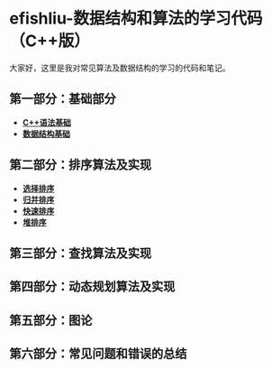 # efishliu-数据结构和算法的学习代码（C++版）
大家好，这里是我对常见算法及数据结构的学习的代码和笔记。

## 第一部分：基础部分
* **[C++语法基础]("https://github.com/efishliu/Cpp-Algorithms/tree/master/C%2B%2B%E8%AF%AD%E6%B3%95%E5%9F%BA%E7%A1%80")**
* **[数据结构基础]("https://github.com/efishliu/Cpp-Algorithms/tree/master/%E6%95%B0%E6%8D%AE%E7%BB%93%E6%9E%84%E5%9F%BA%E7%A1%80")**

## 第二部分：排序算法及实现
* **[选择排序](https://github.com/efishliu/Cpp-Algorithms/blob/master/%E6%8E%92%E5%BA%8F%E7%AE%97%E6%B3%95%E5%8F%8A%E5%AE%9E%E7%8E%B0/SelectSort.cpp)**
* **[归并排序]("https://github.com/efishliu/Cpp-Algorithms/blob/master/%E6%8E%92%E5%BA%8F%E7%AE%97%E6%B3%95%E5%8F%8A%E5%AE%9E%E7%8E%B0/MergeSort.cpp")**
* **[快速排序]("https://github.com/efishliu/Cpp-Algorithms/blob/master/%E6%8E%92%E5%BA%8F%E7%AE%97%E6%B3%95%E5%8F%8A%E5%AE%9E%E7%8E%B0/QuickSort.cpp")**
* **[堆排序]("https://github.com/efishliu/Cpp-Algorithms/blob/master/%E6%8E%92%E5%BA%8F%E7%AE%97%E6%B3%95%E5%8F%8A%E5%AE%9E%E7%8E%B0/HeapSort.cpp")**

## 第三部分：查找算法及实现

## 第四部分：动态规划算法及实现

## 第五部分：图论

## 第六部分：常见问题和错误的总结
